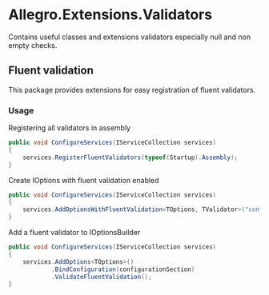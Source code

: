 # Allegro.Extensions.Validators

Contains useful classes and extensions validators especially null and non empty checks.

## Fluent validation

This package provides extensions for easy registration of fluent validators.

### Usage

Registering all validators in assembly

```csharp
public void ConfigureServices(IServiceCollection services)
{
    services.RegisterFluentValidators(typeof(Startup).Assembly);
}
```

Create IOptions<T> with fluent validation enabled

```csharp
public void ConfigureServices(IServiceCollection services)
{
    services.AddOptionsWithFluentValidation<TOptions, TValidator>("configuration section name");
}
```

Add a fluent validator to IOptionsBuilder<t>

```csharp
public void ConfigureServices(IServiceCollection services)
{
    services.AddOptions<TOptions>()
            .BindConfiguration(configurationSection)
            .ValidateFluentValidation();
}
```